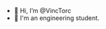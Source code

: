 - 👋 Hi, I’m @VincTorc
- 🌱 I'm an engineering student.

<!---
VincTorc/VincTorc is a ✨ special ✨ repository because its `README.md` (this file) appears on your GitHub profile.
You can click the Preview link to take a look at your changes.
--->
